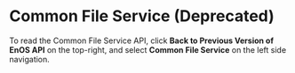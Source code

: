 # Common File Service (Deprecated)

To read the Common File Service API, click **Back to Previous Version of EnOS API** on the top-right, and select **Common File Service** on the left side navigation.
